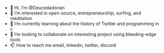 - 👋 Hi, I’m @Deucedadorian
- 👀 I’m interested in open-source, entrepreneurship, surfing, and meditation
- 🌱 I’m currently learning about the history of Twitter and programming in c
- 💞️ I’m looking to collaborate on interesting project using bleeding-edge tools
- 📫 How to reach me email, linkedin, twitter, discord

<!---
Deucedadorian/Deucedadorian is a ✨ special ✨ repository because its `README.md` (this file) appears on your GitHub profile.
You can click the Preview link to take a look at your changes.
--->
